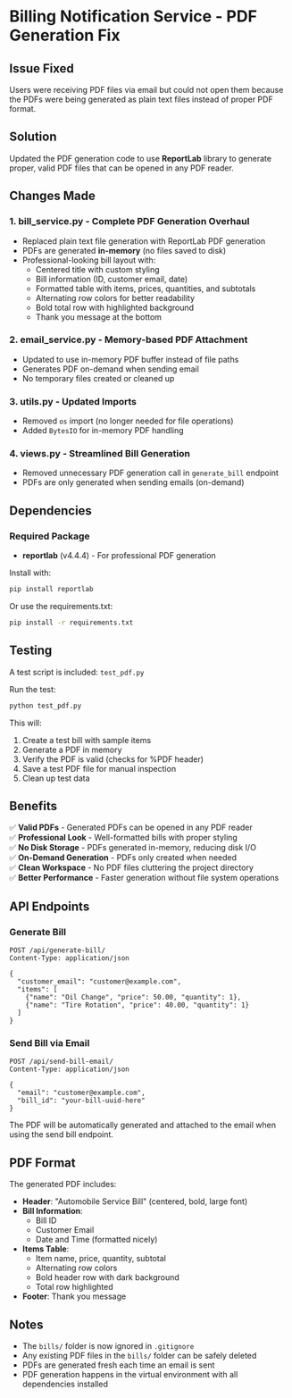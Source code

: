 # Billing Notification Service - PDF Generation Fix

## Issue Fixed
Users were receiving PDF files via email but could not open them because the PDFs were being generated as plain text files instead of proper PDF format.

## Solution
Updated the PDF generation code to use **ReportLab** library to generate proper, valid PDF files that can be opened in any PDF reader.

## Changes Made

### 1. **bill_service.py** - Complete PDF Generation Overhaul
- Replaced plain text file generation with ReportLab PDF generation
- PDFs are generated **in-memory** (no files saved to disk)
- Professional-looking bill layout with:
  - Centered title with custom styling
  - Bill information (ID, customer email, date)
  - Formatted table with items, prices, quantities, and subtotals
  - Alternating row colors for better readability
  - Bold total row with highlighted background
  - Thank you message at the bottom

### 2. **email_service.py** - Memory-based PDF Attachment
- Updated to use in-memory PDF buffer instead of file paths
- Generates PDF on-demand when sending email
- No temporary files created or cleaned up

### 3. **utils.py** - Updated Imports
- Removed `os` import (no longer needed for file operations)
- Added `BytesIO` for in-memory PDF handling

### 4. **views.py** - Streamlined Bill Generation
- Removed unnecessary PDF generation call in `generate_bill` endpoint
- PDFs are only generated when sending emails (on-demand)

## Dependencies

### Required Package
- **reportlab** (v4.4.4) - For professional PDF generation

Install with:
```bash
pip install reportlab
```

Or use the requirements.txt:
```bash
pip install -r requirements.txt
```

## Testing

A test script is included: `test_pdf.py`

Run the test:
```bash
python test_pdf.py
```

This will:
1. Create a test bill with sample items
2. Generate a PDF in memory
3. Verify the PDF is valid (checks for %PDF header)
4. Save a test PDF file for manual inspection
5. Clean up test data

## Benefits

✅ **Valid PDFs** - Generated PDFs can be opened in any PDF reader  
✅ **Professional Look** - Well-formatted bills with proper styling  
✅ **No Disk Storage** - PDFs generated in-memory, reducing disk I/O  
✅ **On-Demand Generation** - PDFs only created when needed  
✅ **Clean Workspace** - No PDF files cluttering the project directory  
✅ **Better Performance** - Faster generation without file system operations  

## API Endpoints

### Generate Bill
```http
POST /api/generate-bill/
Content-Type: application/json

{
  "customer_email": "customer@example.com",
  "items": [
    {"name": "Oil Change", "price": 50.00, "quantity": 1},
    {"name": "Tire Rotation", "price": 40.00, "quantity": 1}
  ]
}
```

### Send Bill via Email
```http
POST /api/send-bill-email/
Content-Type: application/json

{
  "email": "customer@example.com",
  "bill_id": "your-bill-uuid-here"
}
```

The PDF will be automatically generated and attached to the email when using the send bill endpoint.

## PDF Format

The generated PDF includes:
- **Header**: "Automobile Service Bill" (centered, bold, large font)
- **Bill Information**: 
  - Bill ID
  - Customer Email
  - Date and Time (formatted nicely)
- **Items Table**:
  - Item name, price, quantity, subtotal
  - Alternating row colors
  - Bold header row with dark background
  - Total row highlighted
- **Footer**: Thank you message

## Notes

- The `bills/` folder is now ignored in `.gitignore`
- Any existing PDF files in the `bills/` folder can be safely deleted
- PDFs are generated fresh each time an email is sent
- PDF generation happens in the virtual environment with all dependencies installed
